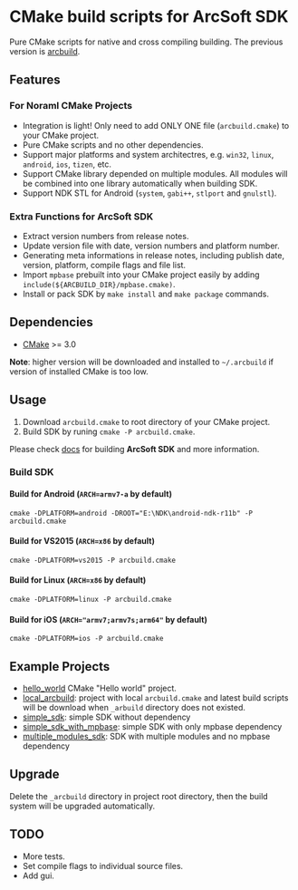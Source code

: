 # CMake build scripts for ArcSoft SDK

Pure CMake scripts for native and cross compiling building.
The previous version is [arcbuild](http://172.17.10.213/lny1856/arcbuild).


## Features

### For Noraml CMake Projects

- Integration is light! Only need to add ONLY ONE file (`arcbuild.cmake`) to your CMake project.
- Pure CMake scripts and no other dependencies.
- Support major platforms and system architectres, e.g. `win32`, `linux`, `android`, `ios`, `tizen`, etc.
- Support CMake library depended on multiple modules. All modules will be combined into one library automatically when building SDK.
- Support NDK STL for Android (`system`, `gabi++`, `stlport` and `gnulstl`).

### Extra Functions for ArcSoft SDK

- Extract version numbers from release notes.
- Update version file with date, version numbers and platform number.
- Generating meta informations in release notes, including publish date, version, platform, compile flags and file list.
- Import `mpbase` prebuilt into your CMake project easily by adding `include(${ARCBUILD_DIR}/mpbase.cmake)`.
- Install or pack SDK by `make install` and `make package` commands.


## Dependencies

- [CMake](http://cmake.org/) >= 3.0

**Note**: higher version will be downloaded and installed to `~/.arcbuild` if version of  installed CMake is too low.


## Usage

1. Download `arcbuild.cmake` to root directory of your CMake project.
2. Build SDK by runing `cmake -P arcbuild.cmake`.

Please check [docs](docs/README.md) for building **ArcSoft SDK** and more information.

### Build SDK

#### Build for Android (`ARCH=armv7-a` by default)

```shell
cmake -DPLATFORM=android -DROOT="E:\NDK\android-ndk-r11b" -P arcbuild.cmake
```

#### Build for VS2015 (`ARCH=x86` by default)

```shell
cmake -DPLATFORM=vs2015 -P arcbuild.cmake
```

#### Build for Linux (`ARCH=x86` by default)

```shell
cmake -DPLATFORM=linux -P arcbuild.cmake
```

#### Build for iOS (`ARCH="armv7;armv7s;arm64"` by default)

```shell
cmake -DPLATFORM=ios -P arcbuild.cmake
```


## Example Projects

- [hello_world](examples/hello_world) CMake "Hello world" project.
- [local_arcbuild](examples/local_arcbuild): project with local `arcbuild.cmake` and latest build scripts will be download when `_arbuild` directory does not existed.
- [simple_sdk](examples/simple_sdk): simple SDK without dependency
- [simple_sdk_with_mpbase](examples/simple_sdk_with_mpbase): simple SDK with only mpbase dependency
- [multiple_modules_sdk](examples/multiple_modules_sdk): SDK with multiple modules and no mpbase dependency


## Upgrade

Delete the `_arcbuild` directory in project root directory, then the build system will be upgraded automatically.


## TODO

- More tests.
- Set compile flags to individual source files.
- Add gui.
